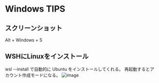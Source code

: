 # Windows TIPS

## スクリーンショット
Alt + Windows + S

## WSHにLinuxをインストール
wsl --install
で自動的に Ubuntu をインストールしてくれる。
再起動するとアカウント作成モードになる。
![image](https://github.com/user-attachments/assets/23c3bce1-19e3-4ec3-a73f-040a0c167048)

